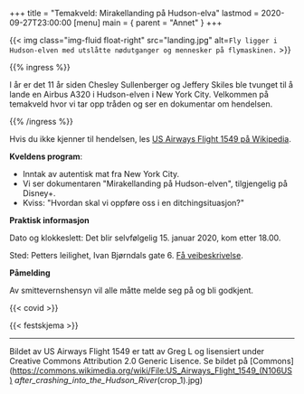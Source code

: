 +++
title = "Temakveld: Mirakellanding på Hudson-elva"
lastmod = 2020-09-27T23:00:00
[menu]
main = { parent = "Annet" }
+++

{{< img
    class="img-fluid float-right"
    src="landing.jpg"
    alt=`Fly ligger i Hudson-elven med utslåtte nødutganger og mennesker på flymaskinen.`
    >}}

{{% ingress %}}

I år er det 11 år siden Chesley Sullenberger og Jeffery Skiles ble tvunget til å lande en
Airbus A320 i Hudson-elven i New York City. Velkommen på temakveld hvor vi tar opp tråden og
ser en dokumentar om hendelsen.

{{% /ingress %}}

Hvis du ikke kjenner til hendelsen, les [US Airways Flight 1549 på 
Wikipedia](https://no.wikipedia.org/wiki/US_Airways_Flight_1549).

**Kveldens program**:

- Inntak av autentisk mat fra New York City.  
- Vi ser dokumentaren "Mirakellanding på Hudson-elven", tilgjengelig på Disney+.  
- Kviss: "Hvordan skal vi oppføre oss i en ditchingsituasjon?"  

**Praktisk informasjon**

Dato og klokkeslett: Det blir selvfølgelig 15. januar 2020, kom etter 18.00.

Sted: Petters leilighet, Ivan Bjørndals gate 6. [Få veibeskrivelse](../visitt/kartogkompass).

**Påmelding**

Av smittevernshensyn vil alle måtte melde seg på og bli godkjent.

{{< covid >}}

{{< festskjema >}}

---

Bildet av US Airways Flight 1549 er tatt av Greg L og lisensiert under Creative Commons Attribution
2.0 Generic Lisence. Se bildet på
[Commons](https://commons.wikimedia.org/wiki/File:US_Airways_Flight_1549_(N106US)
_after_crashing_into_the_Hudson_River_(crop_1).jpg)
